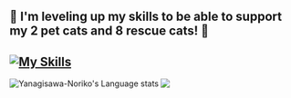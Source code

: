 ## :feet: I'm leveling up my skills to be able to support my 2 pet cats and 8 rescue cats! :feet: 

[![My Skills](https://skillicons.dev/icons?i=py,java,js,html,css,vscode,git,eclipse,docker,bash,postgres)](https://skillicons.dev)
---
<a href="https://github.com/anuraghazra/github-readme-stats#gh-light-mode-only">
  <img align="left" src="https://github-readme-stats.vercel.app/api/top-langs/?username=yanagisawa-noriko&layout=compact&title_color=FFAB5B&langs_count=12&hide_border=true&role=owner,collaborator&theme=default#gh-light-mode-only" alt="Yanagisawa-Noriko's Language stats" />
</a>

<a href="https://github.com/anuraghazra/github-readme-stats#gh-light-mode-only">
  <img align="left" src="https://github-readme-stats.vercel.app/api?username=yanagisawa-noriko&line_height=28&hide_border=true&count_private=true&title_color=FFAB5B&icon_color=034C53&show_icons=true" />
</a>
